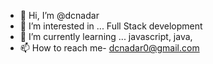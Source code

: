 - 👋 Hi, I’m @dcnadar 
- 👀 I’m interested in ... Full Stack development
- 🌱 I’m currently learning ... javascript, java, 
- 📫 How to reach me- dcnadar0@gmail.com

<!---
dcnadar/dcnadar is a ✨ special ✨ repository because its `README.md` (this file) appears on your GitHub profile.
You can click the Preview link to take a look at your changes.
--->
